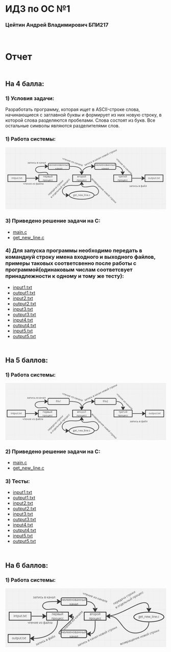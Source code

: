 # ИДЗ по ОС №1
### Цейтин Андрей Владимирович БПИ217
# <br> Отчет
## <br> На 4 балла:
### 1) Условия задачи:
Разработать программу, которая ищет в ASCII-строке слова, начинающиеся с заглавной буквы и формирует из них новую
строку, в которой слова разделяются пробелами. Слова состоят из
букв. Все остальные символы являются разделителями слов.
### 1) Работа системы:
![System](https://github.com/CehhGhost/OS1/blob/main/FirstProg/System.png)
### 3) Приведено решение задачи на C:
* [main.c](https://github.com/CehhGhost/OS1/blob/main/FirstProg/C%20code/main.c)
* [get_new_line.c](https://github.com/CehhGhost/OS1/blob/main/FirstProg/C%20code/get_new_line.c)
### 4) Для запуска программы необходимо передать в команднуй строку имена входного и выходного файлов, примеры таковых соответсвенно после работы с программой(одинаковым числам соответсвует принадлежности к одному и тому же тесту):
* [input1.txt](https://github.com/CehhGhost/OS1/blob/main/FirstProg/Tests/input1.txt)
* [output1.txt](https://github.com/CehhGhost/OS1/blob/main/FirstProg/Tests/output1.txt)
* [input2.txt](https://github.com/CehhGhost/OS1/blob/main/FirstProg/Tests/input2.txt)
* [output2.txt](https://github.com/CehhGhost/OS1/blob/main/FirstProg/Tests/output2.txt)
* [input3.txt](https://github.com/CehhGhost/OS1/blob/main/FirstProg/Tests/input3.txt)
* [output3.txt](https://github.com/CehhGhost/OS1/blob/main/FirstProg/Tests/output3.txt)
* [input4.txt](https://github.com/CehhGhost/OS1/blob/main/FirstProg/Tests/input4.txt)
* [output4.txt](https://github.com/CehhGhost/OS1/blob/main/FirstProg/Tests/output4.txt)
* [input5.txt](https://github.com/CehhGhost/OS1/blob/main/FirstProg/Tests/input5.txt)
* [output5.txt](https://github.com/CehhGhost/OS1/blob/main/FirstProg/Tests/output5.txt)
## <br> На 5 баллов:
### 1) Работа системы:
![System](https://github.com/CehhGhost/OS1/blob/main/SecondProg/System2.png)
### 2) Приведено решение задачи на C:
* [main.c](https://github.com/CehhGhost/OS1/blob/main/FirstProg/C%20code/main.c)
* [get_new_line.c](https://github.com/CehhGhost/OS1/blob/main/FirstProg/C%20code/get_new_line.c)
### 3) Тесты:
* [input1.txt](https://github.com/CehhGhost/OS1/blob/main/SecondProg/Tests/input1.txt)
* [output1.txt](https://github.com/CehhGhost/OS1/blob/main/SecondProg/Tests/output1.txt)
* [input2.txt](https://github.com/CehhGhost/OS1/blob/main/SecondProg/Tests/input2.txt)
* [output2.txt](https://github.com/CehhGhost/OS1/blob/main/SecondProg/Tests/output2.txt)
* [input3.txt](https://github.com/CehhGhost/OS1/blob/main/SecondProg/Tests/input3.txt)
* [output3.txt](https://github.com/CehhGhost/OS1/blob/main/SecondProg/Tests/output3.txt)
* [input4.txt](https://github.com/CehhGhost/OS1/blob/main/SecondProg/Tests/input4.txt)
* [output4.txt](https://github.com/CehhGhost/OS1/blob/main/SecondProg/Tests/output4.txt)
* [input5.txt](https://github.com/CehhGhost/OS1/blob/main/SecondProg/Tests/input5.txt)
* [output5.txt](https://github.com/CehhGhost/OS1/blob/main/SecondProg/Tests/output5.txt)
## <br> На 6 баллов:
### 1) Работа системы:
![System](https://github.com/CehhGhost/OS1/blob/main/ThirdProg/System3.png)
